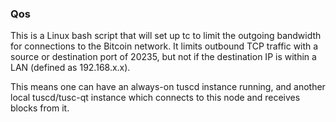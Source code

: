 ### Qos ###

This is a Linux bash script that will set up tc to limit the outgoing bandwidth for connections to the Bitcoin network. It limits outbound TCP traffic with a source or destination port of 20235, but not if the destination IP is within a LAN (defined as 192.168.x.x).

This means one can have an always-on tuscd instance running, and another local tuscd/tusc-qt instance which connects to this node and receives blocks from it.
